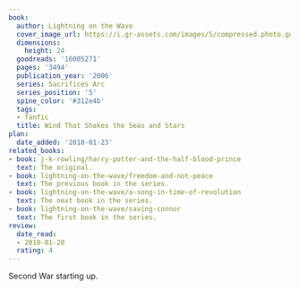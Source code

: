 ```yaml
---
book:
  author: Lightning on the Wave
  cover_image_url: https://i.gr-assets.com/images/S/compressed.photo.goodreads.com/books/1579183683l/16005271._SY475_.jpg
  dimensions:
    height: 24
  goodreads: '16005271'
  pages: '3494'
  publication_year: '2006'
  series: Sacrifices Arc
  series_position: '5'
  spine_color: '#312e4b'
  tags:
  - fanfic
  title: Wind That Shakes the Seas and Stars
plan:
  date_added: '2018-01-23'
related_books:
- book: j-k-rowling/harry-potter-and-the-half-blood-prince
  text: The original.
- book: lightning-on-the-wave/freedom-and-not-peace
  text: The previous book in the series.
- book: lightning-on-the-wave/a-song-in-time-of-revolution
  text: The next book in the series.
- book: lightning-on-the-wave/saving-connor
  text: The first book in the series.
review:
  date_read:
  - 2018-01-20
  rating: 4
---
```


Second War starting up.
